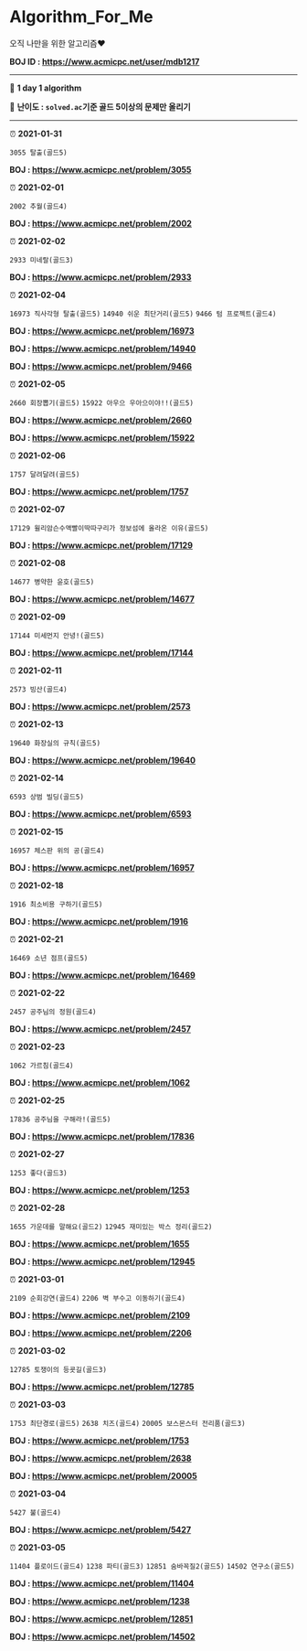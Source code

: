 # Algorithm_For_Me
오직 나만을 위한 알고리즘:heart:

**BOJ ID : https://www.acmicpc.net/user/mdb1217**

---

:apple:​ **1 day 1 algorithm**


:apple:​ **난이도 : `solved.ac`기준 골드 5이상의 문제만 올리기**

---
:alarm_clock: **2021-01-31**

`3055 탈출(골드5)`

**BOJ : https://www.acmicpc.net/problem/3055**


:alarm_clock: **2021-02-01**

`2002 추월(골드4)`

**BOJ : https://www.acmicpc.net/problem/2002**


:alarm_clock: **2021-02-02**

`2933 미네랄(골드3)`

**BOJ : https://www.acmicpc.net/problem/2933**


:alarm_clock: **2021-02-04**

`16973 직사각형 탈출(골드5)` `14940 쉬운 최단거리(골드5)` `9466 텀 프로젝트(골드4)`

**BOJ : https://www.acmicpc.net/problem/16973**

**BOJ : https://www.acmicpc.net/problem/14940**

**BOJ : https://www.acmicpc.net/problem/9466**


:alarm_clock: **2021-02-05**

`2660 회장뽑기(골드5)` `15922 아우으 우아으이야!!(골드5)`

**BOJ : https://www.acmicpc.net/problem/2660**

**BOJ : https://www.acmicpc.net/problem/15922**


:alarm_clock: **2021-02-06**

`1757 달려달려(골드5)`

**BOJ : https://www.acmicpc.net/problem/1757**


:alarm_clock: **2021-02-07**

`17129 윌리암슨수액빨이딱따구리가 정보섬에 올라온 이유(골드5)`

**BOJ : https://www.acmicpc.net/problem/17129**


:alarm_clock: **2021-02-08**

`14677 병약한 윤호(골드5)`

**BOJ : https://www.acmicpc.net/problem/14677**


:alarm_clock: **2021-02-09**

`17144 미세먼지 안녕!(골드5)`

**BOJ : https://www.acmicpc.net/problem/17144**


:alarm_clock: **2021-02-11**

`2573 빙산(골드4)`

**BOJ : https://www.acmicpc.net/problem/2573**


:alarm_clock: **2021-02-13**

`19640 화장실의 규칙(골드5)`

**BOJ : https://www.acmicpc.net/problem/19640**


:alarm_clock: **2021-02-14**

`6593 상범 빌딩(골드5)`

**BOJ : https://www.acmicpc.net/problem/6593**


:alarm_clock: **2021-02-15**

`16957 체스판 위의 공(골드4)`

**BOJ : https://www.acmicpc.net/problem/16957**


:alarm_clock: **2021-02-18**

`1916 최소비용 구하기(골드5)`

**BOJ : https://www.acmicpc.net/problem/1916**


:alarm_clock: **2021-02-21**

`16469 소년 점프(골드5)`

**BOJ : https://www.acmicpc.net/problem/16469**


:alarm_clock: **2021-02-22**

`2457 공주님의 정원(골드4)`

**BOJ : https://www.acmicpc.net/problem/2457**


:alarm_clock: **2021-02-23**

`1062 가르침(골드4)`

**BOJ : https://www.acmicpc.net/problem/1062**


:alarm_clock: **2021-02-25**

`17836 공주님을 구해라!(골드5)`

**BOJ : https://www.acmicpc.net/problem/17836**


:alarm_clock: **2021-02-27**

`1253 좋다(골드3)`

**BOJ : https://www.acmicpc.net/problem/1253**


:alarm_clock: **2021-02-28**

`1655 가운데를 말해요(골드2)` `12945 재미있는 박스 정리(골드2)`

**BOJ : https://www.acmicpc.net/problem/1655**

**BOJ : https://www.acmicpc.net/problem/12945**


:alarm_clock: **2021-03-01**

`2109 순회강연(골드4)` `2206 벽 부수고 이동하기(골드4)`

**BOJ : https://www.acmicpc.net/problem/2109**

**BOJ : https://www.acmicpc.net/problem/2206**


:alarm_clock: **2021-03-02**

`12785 토쟁이의 등굣길(골드3)`

**BOJ : https://www.acmicpc.net/problem/12785**


:alarm_clock: **2021-03-03**

`1753 최단경로(골드5)` `2638 치즈(골드4)` `20005 보스몬스터 전리품(골드3)`

**BOJ : https://www.acmicpc.net/problem/1753**

**BOJ : https://www.acmicpc.net/problem/2638**

**BOJ : https://www.acmicpc.net/problem/20005**


:alarm_clock: **2021-03-04**

`5427 불(골드4)`

**BOJ : https://www.acmicpc.net/problem/5427**


:alarm_clock: **2021-03-05**

`11404 플로이드(골드4)` `1238 파티(골드3)` `12851 숨바꼭질2(골드5)` `14502 연구소(골드5)`

**BOJ : https://www.acmicpc.net/problem/11404**

**BOJ : https://www.acmicpc.net/problem/1238**

**BOJ : https://www.acmicpc.net/problem/12851**

**BOJ : https://www.acmicpc.net/problem/14502**
